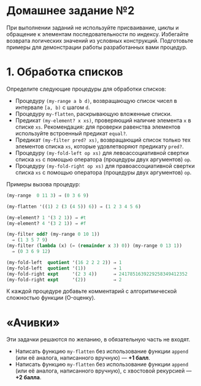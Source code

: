 # Домашнее задание №2 #
При выполнении заданий не используйте присваивание, циклы и обращение к элементам последовательности по индексу. Избегайте возврата логических значений из условных конструкций. Подготовьте примеры для демонстрации работы разработанных вами процедур.

# 1. Обработка списков #
Определите следующие процедуры для обработки списков:

* Процедуру ```(my-range a b d)```, возвращающую список чисел в интервале ```[a, b)``` с шагом ```d```.
* Процедуру ```my-flatten```, раскрывающую вложенные списки.
* Предикат ```(my-element? x xs)```, проверяющий наличие элемента ```x``` в списке ```xs```. Рекомендация: для проверки равенства элементов используйте встроенный предикат ```equal?```.
* Предикат ```(my-filter pred? xs)```, возвращающий список только тех элементов списка ```xs```, которые удовлетворяют предикату ```pred?```.
* Процедуру ```(my-fold-left op xs)``` для левоассоциативной свертки списка ```xs``` с помощью оператора (процедуры двух аргументов) ```op```.
* Процедуру ```(my-fold-right op xs)``` для правоассоциативной свертки списка ```xs``` с помощью оператора (процедуры двух аргументов) ```op```.

Примеры вызова процедур:
```scheme
(my-range  0 11 3) ⇒ (0 3 6 9)

(my-flatten '((1) 2 (3 (4 5)) 6)) ⇒ (1 2 3 4 5 6)

(my-element? 1 '(3 2 1)) ⇒ #t
(my-element? 4 '(3 2 1)) ⇒ #f

(my-filter odd? (my-range 0 10 1))
  ⇒ (1 3 5 7 9)
(my-filter (lambda (x) (= (remainder x 3) 0)) (my-range 0 13 1))
  ⇒ (0 3 6 9 12)

(my-fold-left  quotient '(16 2 2 2 2)) ⇒ 1
(my-fold-left  quotient '(1))          ⇒ 1
(my-fold-right expt     '(2 3 4))      ⇒ 2417851639229258349412352
(my-fold-right expt     '(2))          ⇒ 2
```
К каждой процедуре добавьте комментарий с алгоритмической сложностью функции (O-оценку).

# «Ачивки» #
Эти задачки решаются по желанию, в обязательную часть не входят.

* Написать функцию ```my-flatten``` без использование функции ```append``` (или её аналога, написанного вручную) — **+1 балл**.
* Написать функцию ```my-flatten``` без использование функции ```append``` (или её аналога, написанного вручную), с хвостовой рекурсией — **+2 балла**.
